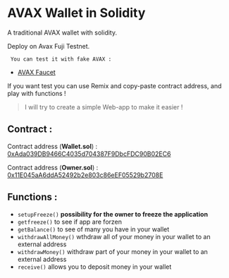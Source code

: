 # AVAX Wallet in Solidity
 A traditional AVAX wallet with solidity.
 
 Deploy on Avax Fuji Testnet.
 
```
 You can test it with fake AVAX : 
```
- [AVAX Faucet](https://faucet.avax-test.network/)
 
 If you want test you can use Remix and copy-paste contract address, and play with functions !
 
 > I will try to create a simple Web-app to make it easier !
 
 
## Contract :
 Contract address (**Wallet.sol**) : [0xAda039DB9466C4035d704387F9DbcFDC90B02EC6](https://testnet.snowtrace.io/address/0xada039db9466c4035d704387f9dbcfdc90b02ec6)
 
 Contract address (**Owner.sol**) :  [0x11E045aA6ddA52492b2e803c86eEF05529b2708E](https://testnet.snowtrace.io/address/0x11e045aa6dda52492b2e803c86eef05529b2708e)
 
## Functions :

- `setupFreeze()` **possibility for the owner to freeze the application**
- `getfreeze()` to see if app are forzen
- `getBalance()` to see of many you have in your wallet
- `withdrawAllMoney()` wthdraw all of your money in your wallet to an external address
- `withdrawMoney()` withdraw part of your money in your wallet to an external address
- `receive()` allows you to deposit money in your wallet


